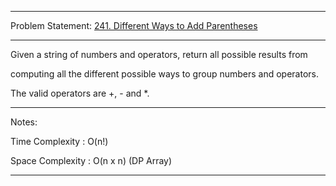 ******************************************************************************
Problem Statement: [241. Different Ways to Add Parentheses](https://leetcode.com/problems/different-ways-to-add-parentheses/#/description)
******************************************************************************

Given a string of numbers and operators, return all possible results from

computing all the different possible ways to group numbers and operators.

The valid operators are +, - and *.

******************************************************************************
Notes:

Time Complexity : O(n!)

Space Complexity : O(n x n) (DP Array)

******************************************************************************
